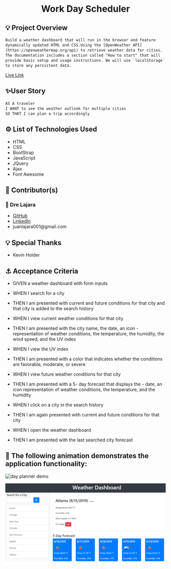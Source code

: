 <!-- Top -->
<h1 align='center'>Work Day Scheduler</h1>
<h2>💡 Project Overview</h2>
<p>

```
Build a weather dashboard that will run in the browser and feature dynamically updated HTML and CSS.Using the [OpenWeather API](https://openweathermap.org/api) to retrieve weather data for cities. The documentation includes a section called "How to start" that will provide basic setup and usage instructions. We will use `localStorage` to store any persistent data.
```

<a href='https://juanlajara.github.io/Weather-Dashboard-via-APIs/' target='_blank'>Live Link</a>

</p>

<h2> ✨User Story</h2>

```
AS A traveler
I WANT to see the weather outlook for multiple cities
SO THAT I can plan a trip accordingly
```

<h2>⚙️ List of Technologies Used</h2>
<ul>
    <li>HTML</li>
    <li>CSS</li>
    <li>BootStrap</li>
    <li>JavaScript</li>
    <li>JQuery</li>
    <li>Ajax</li>
    <li>Font Awesome</li>

</ul>
<h2>📓 Contributor(s)</h2>

<h3>🔭 Dre Lajara</h3>

<ul>
    <li><a href='https://github.com/juanlajara/juanlajara.github.io' target='_blank'>GitHub</a></li>
    <li><a href='https://www.linkedin.com/in/juan-andres-lajara-179a8442' target='_blank'>LinkedIn</a></li>
    <li>juanlajara001@gmail.com</li>
</ul>
<h2>💡 Special Thanks</h2>
<ul>
    <li>Kevin Holder</li>
</ul>

<h2>⚓ Acceptance Criteria</h2>

- GIVEN a weather dashboard with form inputs
- WHEN I search for a city
- THEN I am presented with current and future conditions for that city and that city is added to the search history

- WHEN I view current weather conditions for that city
- THEN I am presented with the city name, the date, an icon - representation of weather conditions, the temperature, the humidity, the wind speed, and the UV index

- WHEN I view the UV index
- THEN I am presented with a color that indicates whether the conditions are favorable, moderate, or severe

- WHEN I view future weather conditions for that city
- THEN I am presented with a 5- day forecast that displays the - date, an icon representation of weather conditions, the temperature, and the humidity

- WHEN I click on a city in the search history
- THEN I am again presented with current and future conditions for that city

- WHEN I open the weather dashboard
- THEN I am presented with the last searched city forecast

<h2>🎉 The following animation demonstrates the application functionality:</h2>

![day planner demo](./Assets/05-third-party-apis-homework-demo.gif)

![weather dashboard demo](./Assets/06-server-side-apis-homework-demo.png)
